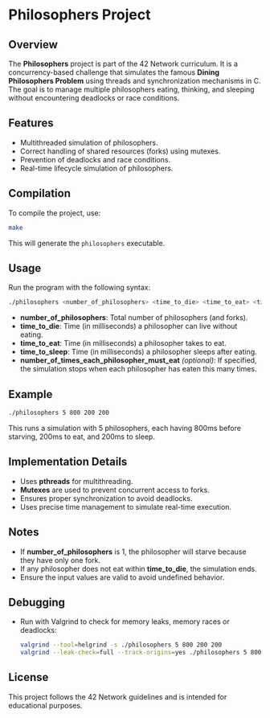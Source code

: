 # Philosophers Project

## Overview
The **Philosophers** project is part of the 42 Network curriculum. It is a concurrency-based challenge that simulates the famous **Dining Philosophers Problem** using threads and synchronization mechanisms in C. The goal is to manage multiple philosophers eating, thinking, and sleeping without encountering deadlocks or race conditions.

## Features
- Multithreaded simulation of philosophers.
- Correct handling of shared resources (forks) using mutexes.
- Prevention of deadlocks and race conditions.
- Real-time lifecycle simulation of philosophers.

## Compilation
To compile the project, use:
```sh
make
```
This will generate the `philosophers` executable.

## Usage
Run the program with the following syntax:
```sh
./philosophers <number_of_philosophers> <time_to_die> <time_to_eat> <time_to_sleep> [number_of_times_each_philosopher_must_eat]
```
- **number_of_philosophers**: Total number of philosophers (and forks).
- **time_to_die**: Time (in milliseconds) a philosopher can live without eating.
- **time_to_eat**: Time (in milliseconds) a philosopher takes to eat.
- **time_to_sleep**: Time (in milliseconds) a philosopher sleeps after eating.
- **number_of_times_each_philosopher_must_eat** *(optional)*: If specified, the simulation stops when each philosopher has eaten this many times.

## Example
```sh
./philosophers 5 800 200 200
```
This runs a simulation with 5 philosophers, each having 800ms before starving, 200ms to eat, and 200ms to sleep.

## Implementation Details
- Uses **pthreads** for multithreading.
- **Mutexes** are used to prevent concurrent access to forks.
- Ensures proper synchronization to avoid deadlocks.
- Uses precise time management to simulate real-time execution.

## Notes
- If **number_of_philosophers** is 1, the philosopher will starve because they have only one fork.
- If any philosopher does not eat within **time_to_die**, the simulation ends.
- Ensure the input values are valid to avoid undefined behavior.

## Debugging
- Run with Valgrind to check for memory leaks, memory races or deadlocks:
  ```sh
  valgrind --tool=helgrind -s ./philosophers 5 800 200 200
  valgrind --leak-check=full --track-origins=yes ./philosophers 5 800 200 200
  ```


## License
This project follows the 42 Network guidelines and is intended for educational purposes.

